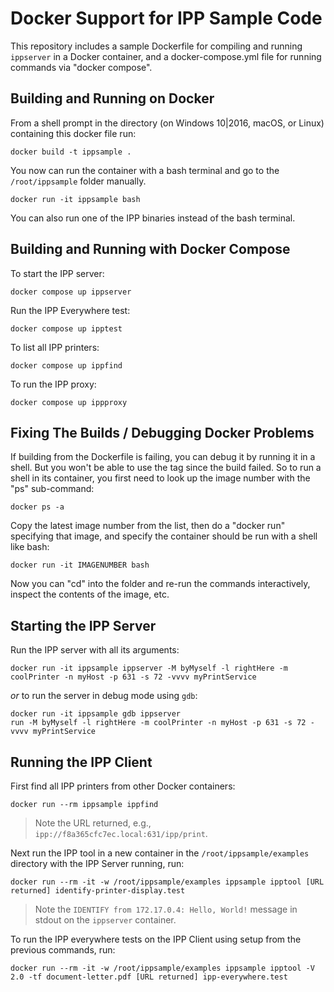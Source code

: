 Docker Support for IPP Sample Code
==================================

This repository includes a sample Dockerfile for compiling and running
`ippserver` in a Docker container, and a docker-compose.yml file for running
commands via "docker compose".


Building and Running on Docker
------------------------------

From a shell prompt in the directory (on Windows 10|2016, macOS, or Linux)
containing this docker file run:

    docker build -t ippsample .

You now can run the container with a bash terminal and go to the
`/root/ippsample` folder manually.

    docker run -it ippsample bash

You can also run one of the IPP binaries instead of the bash terminal.


Building and Running with Docker Compose
----------------------------------------

To start the IPP server:

    docker compose up ippserver

Run the IPP Everywhere test:

    docker compose up ipptest

To list all IPP printers:

    docker compose up ippfind

To run the IPP proxy:

    docker compose up ippproxy


Fixing The Builds / Debugging Docker Problems
---------------------------------------------

If building from the Dockerfile is failing, you can debug it by running it in a
shell.  But you won't be able to use the tag since the build failed. So to run
a shell in its container, you first need to look up the image number with the
"ps" sub-command:

    docker ps -a

Copy the latest image number from the list, then do a "docker run" specifying
that image, and specify the container should be run with a shell like bash:

    docker run -it IMAGENUMBER bash

Now you can "cd" into the folder and re-run the commands interactively, inspect
the contents of the image, etc.


Starting the IPP Server
-----------------------

Run the IPP server with all its arguments:

    docker run -it ippsample ippserver -M byMyself -l rightHere -m coolPrinter -n myHost -p 631 -s 72 -vvvv myPrintService


*or* to run the server in debug mode using `gdb`:

    docker run -it ippsample gdb ippserver
    run -M byMyself -l rightHere -m coolPrinter -n myHost -p 631 -s 72 -vvvv myPrintService


Running the IPP Client
----------------------

First find all IPP printers from other Docker containers:

    docker run --rm ippsample ippfind

> Note the URL returned, e.g., `ipp://f8a365cfc7ec.local:631/ipp/print`.

Next run the IPP tool in a new container in the `/root/ippsample/examples`
directory with the IPP Server running, run:

    docker run --rm -it -w /root/ippsample/examples ippsample ipptool [URL returned] identify-printer-display.test

> Note the `IDENTIFY from 172.17.0.4: Hello, World!` message in stdout on the
> `ippserver` container.

To run the IPP everywhere tests on the IPP Client using setup from the previous
commands, run:

    docker run --rm -it -w /root/ippsample/examples ippsample ipptool -V 2.0 -tf document-letter.pdf [URL returned] ipp-everywhere.test
